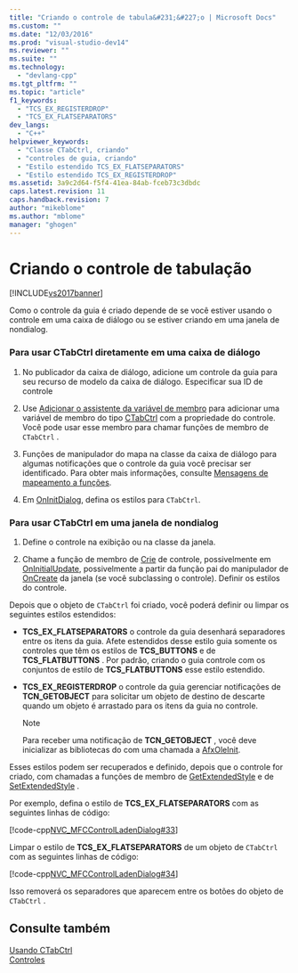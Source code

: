 ```yaml
---
title: "Criando o controle de tabula&#231;&#227;o | Microsoft Docs"
ms.custom: ""
ms.date: "12/03/2016"
ms.prod: "visual-studio-dev14"
ms.reviewer: ""
ms.suite: ""
ms.technology: 
  - "devlang-cpp"
ms.tgt_pltfrm: ""
ms.topic: "article"
f1_keywords: 
  - "TCS_EX_REGISTERDROP"
  - "TCS_EX_FLATSEPARATORS"
dev_langs: 
  - "C++"
helpviewer_keywords: 
  - "Classe CTabCtrl, criando"
  - "controles de guia, criando"
  - "Estilo estendido TCS_EX_FLATSEPARATORS"
  - "Estilo estendido TCS_EX_REGISTERDROP"
ms.assetid: 3a9c2d64-f5f4-41ea-84ab-fceb73c3dbdc
caps.latest.revision: 11
caps.handback.revision: 7
author: "mikeblome"
ms.author: "mblome"
manager: "ghogen"
---
```

# Criando o controle de tabula&#231;&#227;o
[!INCLUDE[vs2017banner](../assembler/inline/includes/vs2017banner.md)]

Como o controle da guia é criado depende de se você estiver usando o controle em uma caixa de diálogo ou se estiver criando em uma janela de nondialog.  
  
### Para usar CTabCtrl diretamente em uma caixa de diálogo  
  
1.  No publicador da caixa de diálogo, adicione um controle da guia para seu recurso de modelo da caixa de diálogo.  Especificar sua ID de controle  
  
2.  Use [Adicionar o assistente da variável de membro](../ide/adding-a-member-variable-visual-cpp.md) para adicionar uma variável de membro do tipo [CTabCtrl](../Topic/CTabCtrl%20Class.md) com a propriedade do controle.  Você pode usar esse membro para chamar funções de membro de `CTabCtrl` .  
  
3.  Funções de manipulador do mapa na classe da caixa de diálogo para algumas notificações que o controle da guia você precisar ser identificado.  Para obter mais informações, consulte [Mensagens de mapeamento a funções](../Topic/Mapping%20Messages%20to%20Functions.md).  
  
4.  Em [OnInitDialog](../Topic/CDialog::OnInitDialog.md), defina os estilos para `CTabCtrl`.  
  
### Para usar CTabCtrl em uma janela de nondialog  
  
1.  Define o controle na exibição ou na classe da janela.  
  
2.  Chame a função de membro de [Crie](../Topic/CTabCtrl::Create.md) de controle, possivelmente em [OnInitialUpdate](../Topic/CView::OnInitialUpdate.md), possivelmente a partir da função pai do manipulador de [OnCreate](../Topic/CWnd::OnCreate.md) da janela \(se você subclassing o controle\).  Definir os estilos do controle.  
  
 Depois que o objeto de `CTabCtrl` foi criado, você poderá definir ou limpar os seguintes estilos estendidos:  
  
-   **TCS\_EX\_FLATSEPARATORS** o controle da guia desenhará separadores entre os itens da guia.  Afete estendidos desse estilo guia somente os controles que têm os estilos de **TCS\_BUTTONS** e de **TCS\_FLATBUTTONS** .  Por padrão, criando o guia controle com os conjuntos de estilo de **TCS\_FLATBUTTONS** esse estilo estendido.  
  
-   **TCS\_EX\_REGISTERDROP** o controle da guia gerenciar notificações de **TCN\_GETOBJECT** para solicitar um objeto de destino de descarte quando um objeto é arrastado para os itens da guia no controle.  
  
    > [!NOTE]
    >  Para receber uma notificação de **TCN\_GETOBJECT** , você deve inicializar as bibliotecas do com uma chamada a [AfxOleInit](../Topic/AfxOleInit.md).  
  
 Esses estilos podem ser recuperados e definido, depois que o controle for criado, com chamadas a funções de membro de [GetExtendedStyle](../Topic/CTabCtrl::GetExtendedStyle.md) e de [SetExtendedStyle](../Topic/CTabCtrl::SetExtendedStyle.md) .  
  
 Por exemplo, defina o estilo de **TCS\_EX\_FLATSEPARATORS** com as seguintes linhas de código:  
  
 [!code-cpp[NVC_MFCControlLadenDialog#33](../mfc/codesnippet/CPP/creating-the-tab-control_1.cpp)]  
  
 Limpar o estilo de **TCS\_EX\_FLATSEPARATORS** de um objeto de `CTabCtrl` com as seguintes linhas de código:  
  
 [!code-cpp[NVC_MFCControlLadenDialog#34](../mfc/codesnippet/CPP/creating-the-tab-control_2.cpp)]  
  
 Isso removerá os separadores que aparecem entre os botões do objeto de `CTabCtrl` .  
  
## Consulte também  
 [Usando CTabCtrl](../mfc/using-ctabctrl.md)   
 [Controles](../mfc/controls-mfc.md)